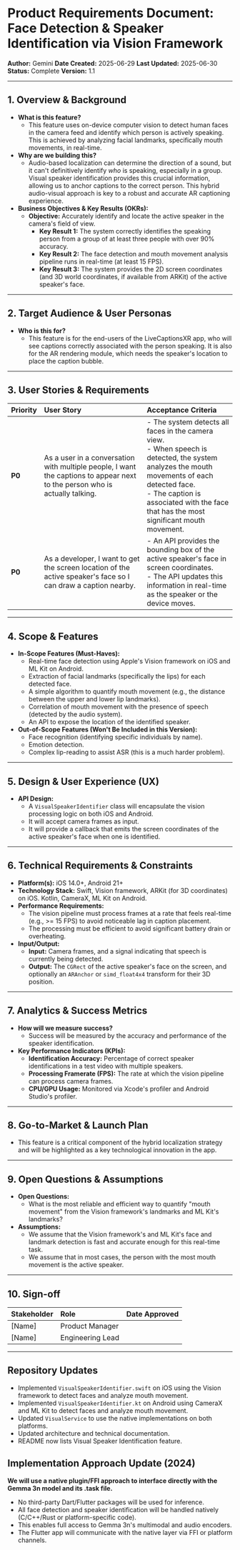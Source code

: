 # Product Requirements Document: Face Detection & Speaker Identification via Vision Framework

**Author:** Gemini
**Date Created:** 2025-06-29
**Last Updated:** 2025-06-30
**Status:** Complete
**Version:** 1.1

---

## 1. Overview & Background

*   **What is this feature?**
    *   This feature uses on-device computer vision to detect human faces in the camera feed and identify which person is actively speaking. This is achieved by analyzing facial landmarks, specifically mouth movements, in real-time.
*   **Why are we building this?**
    *   Audio-based localization can determine the direction of a sound, but it can't definitively identify *who* is speaking, especially in a group. Visual speaker identification provides this crucial information, allowing us to anchor captions to the correct person. This hybrid audio-visual approach is key to a robust and accurate AR captioning experience.
*   **Business Objectives & Key Results (OKRs):**
    *   **Objective:** Accurately identify and locate the active speaker in the camera's field of view.
        *   **Key Result 1:** The system correctly identifies the speaking person from a group of at least three people with over 90% accuracy.
        *   **Key Result 2:** The face detection and mouth movement analysis pipeline runs in real-time (at least 15 FPS).
        *   **Key Result 3:** The system provides the 2D screen coordinates (and 3D world coordinates, if available from ARKit) of the active speaker's face.

---

## 2. Target Audience & User Personas

*   **Who is this for?**
    *   This feature is for the end-users of the LiveCaptionsXR app, who will see captions correctly associated with the person speaking. It is also for the AR rendering module, which needs the speaker's location to place the caption bubble.

---

## 3. User Stories & Requirements

| Priority | User Story                                                                                             | Acceptance Criteria                                                                                                                                                              |
| :------- | :----------------------------------------------------------------------------------------------------- | :------------------------------------------------------------------------------------------------------------------------------------------------------------------------------- |
| **P0**   | As a user in a conversation with multiple people, I want the captions to appear next to the person who is actually talking. | - The system detects all faces in the camera view. <br> - When speech is detected, the system analyzes the mouth movements of each detected face. <br> - The caption is associated with the face that has the most significant mouth movement. |
| **P0**   | As a developer, I want to get the screen location of the active speaker's face so I can draw a caption nearby. | - An API provides the bounding box of the active speaker's face in screen coordinates. <br> - The API updates this information in real-time as the speaker or the device moves. |

---

## 4. Scope & Features

*   **In-Scope Features (Must-Haves):**
    *   Real-time face detection using Apple's Vision framework on iOS and ML Kit on Android.
    *   Extraction of facial landmarks (specifically the lips) for each detected face.
    *   A simple algorithm to quantify mouth movement (e.g., the distance between the upper and lower lip landmarks).
    *   Correlation of mouth movement with the presence of speech (detected by the audio system).
    *   An API to expose the location of the identified speaker.
*   **Out-of-Scope Features (Won't Be Included in this Version):**
    *   Face recognition (identifying specific individuals by name).
    *   Emotion detection.
    *   Complex lip-reading to assist ASR (this is a much harder problem).

---

## 5. Design & User Experience (UX)

*   **API Design:**
    *   A `VisualSpeakerIdentifier` class will encapsulate the vision processing logic on both iOS and Android.
    *   It will accept camera frames as input.
    *   It will provide a callback that emits the screen coordinates of the active speaker's face when one is identified.

---

## 6. Technical Requirements & Constraints

*   **Platform(s):** iOS 14.0+, Android 21+
*   **Technology Stack:** Swift, Vision framework, ARKit (for 3D coordinates) on iOS. Kotlin, CameraX, ML Kit on Android.
*   **Performance Requirements:**
    *   The vision pipeline must process frames at a rate that feels real-time (e.g., >= 15 FPS) to avoid noticeable lag in caption placement.
    *   The processing must be efficient to avoid significant battery drain or overheating.
*   **Input/Output:**
    *   **Input:** Camera frames, and a signal indicating that speech is currently being detected.
    *   **Output:** The `CGRect` of the active speaker's face on the screen, and optionally an `ARAnchor` or `simd_float4x4` transform for their 3D position.

---

## 7. Analytics & Success Metrics

*   **How will we measure success?**
    *   Success will be measured by the accuracy and performance of the speaker identification.
*   **Key Performance Indicators (KPIs):**
    *   **Identification Accuracy:** Percentage of correct speaker identifications in a test video with multiple speakers.
    *   **Processing Framerate (FPS):** The rate at which the vision pipeline can process camera frames.
    *   **CPU/GPU Usage:** Monitored via Xcode's profiler and Android Studio's profiler.

---

## 8. Go-to-Market & Launch Plan

*   This feature is a critical component of the hybrid localization strategy and will be highlighted as a key technological innovation in the app.

---

## 9. Open Questions & Assumptions

*   **Open Questions:**
    *   What is the most reliable and efficient way to quantify "mouth movement" from the Vision framework's landmarks and ML Kit's landmarks?
*   **Assumptions:**
    *   We assume that the Vision framework's and ML Kit's face and landmark detection is fast and accurate enough for this real-time task.
    *   We assume that in most cases, the person with the most mouth movement is the active speaker.

---

## 10. Sign-off

| Stakeholder       | Role                | Date Approved |
| :---------------- | :------------------ | :------------ |
| [Name]            | Product Manager     |               |
| [Name]            | Engineering Lead    |               |

---

## Repository Updates

- Implemented `VisualSpeakerIdentifier.swift` on iOS using the Vision framework to detect faces and analyze mouth movement.
- Implemented `VisualSpeakerIdentifier.kt` on Android using CameraX and ML Kit to detect faces and analyze mouth movement.
- Updated `VisualService` to use the native implementations on both platforms.
- Updated architecture and technical documentation.
- README now lists Visual Speaker Identification feature.

## Implementation Approach Update (2024)

**We will use a native plugin/FFI approach to interface directly with the Gemma 3n model and its .task file.**
- No third-party Dart/Flutter packages will be used for inference.
- All face detection and speaker identification will be handled natively (C/C++/Rust or platform-specific code).
- This enables full access to Gemma 3n's multimodal and audio encoders.
- The Flutter app will communicate with the native layer via FFI or platform channels.
